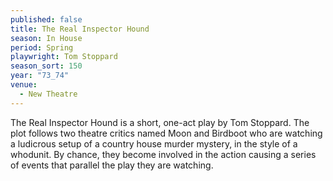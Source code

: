 ```yaml
---
published: false
title: The Real Inspector Hound
season: In House
period: Spring
playwright: Tom Stoppard
season_sort: 150
year: "73_74"
venue:
  - New Theatre
---
```


The Real Inspector Hound is a short, one-act play by Tom Stoppard. The plot follows two theatre critics named Moon and Birdboot who are watching a ludicrous setup of a country house murder mystery, in the style of a whodunit. By chance, they become involved in the action causing a series of events that parallel the play they are watching.
